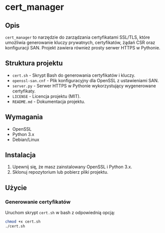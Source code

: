 # cert_manager

## Opis
`cert_manager` to narzędzie do zarządzania certyfikatami SSL/TLS, które umożliwia generowanie kluczy prywatnych, certyfikatów, żądań CSR oraz konfiguracji SAN. Projekt zawiera również prosty serwer HTTPS w Pythonie.

## Struktura projektu
- `cert.sh` - Skrypt Bash do generowania certyfikatów i kluczy.
- `openssl-san.cnf` - Plik konfiguracyjny dla OpenSSL z ustawieniami SAN.
- `server.py` - Serwer HTTPS w Pythonie wykorzystujący wygenerowane certyfikaty.
- `LICENSE` - Licencja projektu (MIT).
- `README.md` - Dokumentacja projektu.

## Wymagania
- OpenSSL
- Python 3.x
- Debian/Linux

## Instalacja
1. Upewnij się, że masz zainstalowany OpenSSL i Python 3.x.
2. Sklonuj repozytorium lub pobierz pliki projektu.

## Użycie
### Generowanie certyfikatów
Uruchom skrypt `cert.sh` w bash z odpowiednią opcją:
```bash
chmod +x cert.sh
./cert.sh 